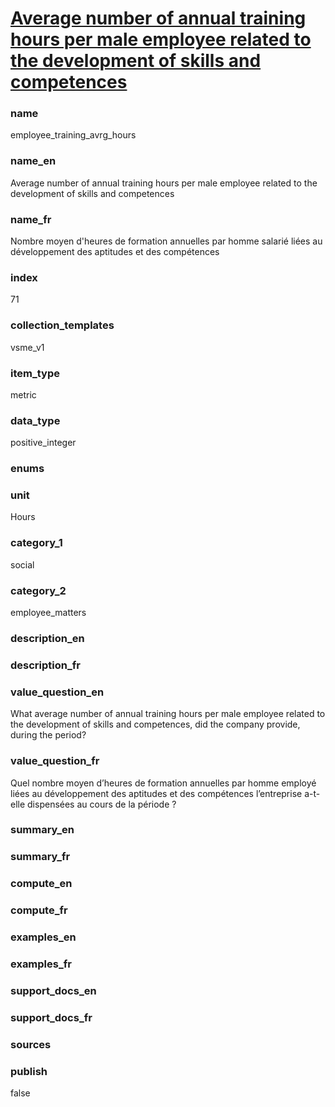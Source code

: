
# [Average number of annual training hours per male employee related to the development of skills and competences](#employee_training_avrg_man_hours)

### name

employee_training_avrg_hours

### name_en

Average number of annual training hours per male employee related to the development of skills and competences

### name_fr

Nombre moyen d'heures de formation annuelles par homme salarié liées au développement des aptitudes et des compétences

### index

71

### collection_templates

vsme_v1

### item_type

metric

### data_type

positive_integer

### enums



### unit

Hours

### category_1

social

### category_2

employee_matters

### description_en



### description_fr



### value_question_en

What average number of annual training hours per male employee related to the development of skills
and competences, did the company provide, during the period?


### value_question_fr

Quel nombre moyen d’heures de formation annuelles par homme employé liées au développement des
aptitudes et des compétences l’entreprise a-t-elle dispensées au cours de la période ?

### summary_en



### summary_fr



### compute_en



### compute_fr



### examples_en



### examples_fr



### support_docs_en



### support_docs_fr



### sources



### publish

false
